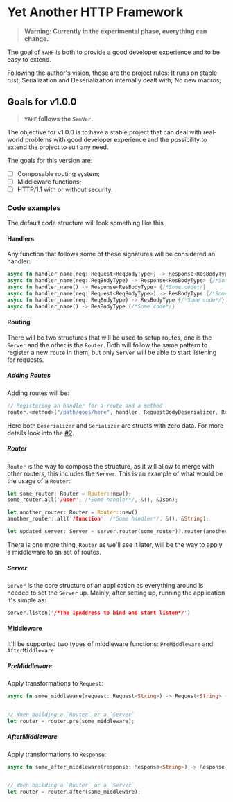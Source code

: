 # Yet Another HTTP Framework

> **Warning: Currently in the experimental phase, everything can change.**

The goal of `YAHF` is both to provide a good developer experience and to be easy to extend. 

Following the author's vision, those are the project rules:
It runs on stable rust;
Serialization and Deserialization internally dealt with;
No new macros;

## Goals for v1.0.0

> **`YAHF` follows the `SemVer`.**

The objective for v1.0.0 is to have a stable project that can deal with real-world problems with good developer experience and the possibility to extend the project to suit any need.

The goals for this version are:

- [ ] Composable routing system;
- [ ] Middleware functions;
- [ ] HTTP/1.1 with or without security.

### Code examples

The default code structure will look something like this

#### Handlers

Any function that follows some of these signatures will be considered an handler:

```rust
async fn handler_name(req: Request<ReqBodyType>) -> Response<ResBodyType> {/*Some code*/}
async fn handler_name(req: ReqBodyType) -> Response<ResBodyType> {/*Some code*/}
async fn handler_name() -> Response<ResBodyType> {/*Some code*/}
async fn handler_name(req: Request<ReqBodyType>) -> ResBodyType {/*Some code*/}
async fn handler_name(req: ReqBodyType) -> ResBodyType {/*Some code*/}
async fn handler_name() -> ResBodyType {/*Some code*/}
```

#### Routing

There will be two structures that will be used to setup routes, one is the `Server` and the other is the `Router`.
Both will follow the same pattern to register a new `route` in them, but only `Server` will be able to start listening for requests.

##### Adding Routes

Adding routes will be:

```rust
// Registering an handler for a route and a method
router.<method>("/path/goes/here", handler, RequestBodyDeserializer, ResponseBodySerializer);
```

Here both `Deserializer` and `Serializer` are structs with zero data. For more details look into the [#2]( https://github.com/lucasduartesobreira/yahf/pull/2 ).


##### Router

`Router` is the way to compose the structure, as it will allow to merge with other routers, this includes the `Server`. This is an example of what would be the usage of a `Router`:

```rust
let some_router: Router = Router::new();
some_router.all('/user', /*Some handler*/, &(), &Json);

let another_router: Router = Router::new();
another_router:.all('/function', /*Some handler*/, &(), &String);

let updated_server: Server = server.router(some_router)?.router(another_router)?;
```

There is one more thing, `Router` as we'll see it later, will be the way to apply a middleware to an set of routes.


##### Server

`Server` is the core structure of an application as everything around is needed to set the `Server` up. Mainly, after setting up, running the application it's simple as:

```rust
server.listen('/*The IpAddress to bind and start listen*/')
```

#### Middleware

It'll be supported two types of middleware functions: `PreMiddleware` and `AfterMiddleware`

##### PreMiddleware

Apply transformations to `Request`:

```rust
async fn some_middleware(request: Request<String>) -> Request<String> { /*Function body*/ }


// When building a `Router` or a `Server`
let router = router.pre(some_middleware);
```


##### AfterMiddleware

Apply transformations to `Response`:

```rust
async fn some_after_middleware(response: Response<String>) -> Response<String> { /*Function body*/}


// When building a `Router` or a `Server`
let router = router.after(some_middleware);
```
